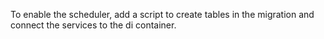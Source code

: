 ﻿To enable the scheduler, add a script to create tables in the migration and connect the services to the di container.